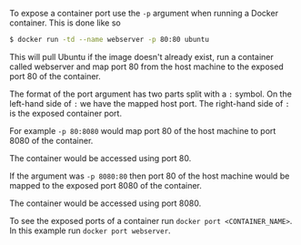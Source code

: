To expose a container port use the `-p` argument when running a Docker container. This is done like so
```bash
$ docker run -td --name webserver -p 80:80 ubuntu
```
This will pull Ubuntu if the image doesn't already exist, run a container called webserver and map port 80 from the host machine to the exposed port 80 of the container.

The format of the port argument has two parts split with a `:` symbol.
On the left-hand side of `:` we have the mapped host port.  The right-hand side of `:` is the exposed container port.

For example `-p 80:8080` would map port 80 of the host machine to port 8080 of the container.

The container would be accessed using port 80.

If the argument was `-p 8080:80` then port 80 of the host machine would be mapped to the exposed port 8080 of the container.

The container would be accessed using port 8080.

To see the exposed ports of a container run `docker port <CONTAINER_NAME>`. In this example run `docker port webserver`.
